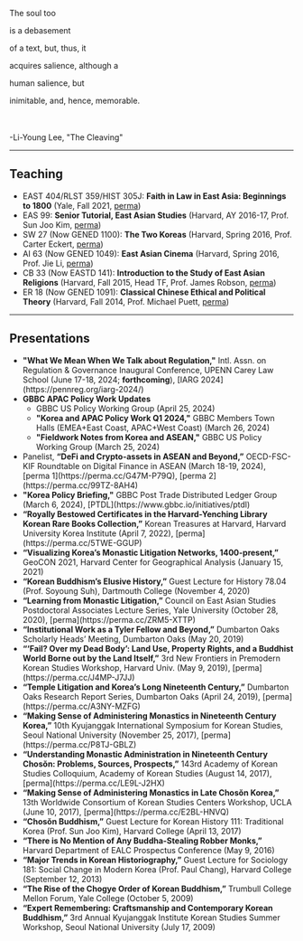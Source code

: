 The soul too

is a debasement

of a text, but, thus, it

acquires salience, although a

human salience, but

inimitable, and, hence, memorable.

<br><br>
-Li-Young Lee, "The Cleaving"

---

## Teaching

- EAST 404/RLST 359/HIST 305J: <b>Faith in Law in East Asia: Beginnings to 1800</b> (Yale, Fall 2021, [perma](https://perma.cc/RR72-9VP9))
- EAS 99: <b>Senior Tutorial, East Asian Studies</b> (Harvard, AY 2016-17, Prof. Sun Joo Kim, [perma](https://perma.cc/G685-UNNB))
- SW 27 (Now GENED 1100): <b>The Two Koreas</b> (Harvard, Spring 2016, Prof. Carter Eckert, [perma](https://perma.cc/DW8E-A92Y))
- AI 63 (Now GENED 1049): <b>East Asian Cinema</b> (Harvard, Spring 2016, Prof. Jie Li, [perma](https://perma.cc/JJ55-B2UL))
- CB 33 (Now EASTD 141): <b>Introduction to the Study of East Asian Religions</b> (Harvard, Fall 2015, Head TF, Prof. James Robson, [perma](https://perma.cc/H5H5-TTL5))
- ER 18 (Now GENED 1091): <b>Classical Chinese Ethical and Political Theory</b> (Harvard, Fall 2014, Prof. Michael Puett, [perma](https://perma.cc/HP4C-JL42))

---

## Presentations

<ul><!-- start of  main list-->
<li><b>"What We Mean When We Talk about Regulation,"</b> Intl. Assn. on Regulation & Governance Inaugural Conference, UPENN Carey Law School (June 17-18, 2024; <b>forthcoming</b>), [IARG 2024](https://pennreg.org/iarg-2024/)</li>
<li><b>GBBC APAC Policy Work Updates</b>
            <ul><!-- start of nested list 1-->
                <li>GBBC US Policy Working Group (April 25, 2024)</li>
                <li><b>"Korea and APAC Policy Work Q1 2024,"</b> GBBC Members Town Halls (EMEA+East Coast, APAC+West Coast) (March 26, 2024)</li>
                <li><b>"Fieldwork Notes from Korea and ASEAN,"</b> GBBC US Policy Working Group (March 25, 2024)</li>
            </ul><!--end of nested list 1--></li>
<li>Panelist, <b>“DeFi and Crypto-assets in ASEAN and Beyond,”</b> OECD-FSC-KIF Roundtable on Digital Finance in ASEAN (March 18-19, 2024), [perma 1](https://perma.cc/G47M-P79Q), [perma 2](https://perma.cc/99TZ-8AH4)</li>
<li><b>"Korea Policy Briefing,"</b> GBBC Post Trade Distributed Ledger Group (March 6, 2024), [PTDL](https://www.gbbc.io/initiatives/ptdl)</li>
<li><b>“Royally Bestowed Certificates in the Harvard-Yenching Library Korean Rare Books Collection,”</b> Korean Treasures at Harvard, Harvard University Korea Institute (April 7, 2022), [perma](https://perma.cc/5TWE-GGUP)</li>
<li><b>“Visualizing Korea’s Monastic Litigation Networks, 1400-present,”</b> GeoCON 2021, Harvard Center for Geographical Analysis (January 15, 2021)</li>
<li><b>“Korean Buddhism’s Elusive History,”</b> Guest Lecture for History 78.04 (Prof. Soyoung Suh), Dartmouth College (November 4, 2020)</li>
<li><b>“Learning from Monastic Litigation,”</b> Council on East Asian Studies Postdoctoral Associates Lecture Series, Yale University (October 28, 2020), [perma](https://perma.cc/ZRM5-XTTP)</li>
<li><b>“Institutional Work as a Tyler Fellow and Beyond,”</b> Dumbarton Oaks Scholarly Heads’ Meeting, Dumbarton Oaks (May 20, 2019)</li>
<li><b>“‘Fail? Over my Dead Body’: Land Use, Property Rights, and a Buddhist World Borne out by the Land Itself,”</b> 3rd New Frontiers in Premodern Korean Studies Workshop, Harvard Univ. (May 9, 2019), [perma](https://perma.cc/J4MP-J7JJ)</li>
<li><b>“Temple Litigation and Korea’s Long Nineteenth Century,”</b> Dumbarton Oaks Research Report Series, Dumbarton Oaks (April 24, 2019), [perma](https://perma.cc/A3NY-MZFG)</li>
<li><b>“Making Sense of Administering Monastics in Nineteenth Century Korea,”</b> 10th Kyujanggak International Symposium for Korean Studies, Seoul National University (November 25, 2017), [perma](https://perma.cc/P8TJ-GBLZ)</li>
<li><b>“Understanding Monastic Administration in Nineteenth Century Chosŏn: Problems, Sources, Prospects,”</b> 143rd Academy of Korean Studies Colloquium, Academy of Korean Studies (August 14, 2017), [perma](https://perma.cc/LE9L-J2HX)</li>
<li><b>“Making Sense of Administering Monastics in Late Chosŏn Korea,”</b> 13th Worldwide Consortium of Korean Studies Centers Workshop, UCLA (June 10, 2017), [perma](https://perma.cc/E2BL-HNVQ)</li>
<li><b>“Chosŏn Buddhism,”</b> Guest Lecture for Korean History 111: Traditional Korea (Prof. Sun Joo Kim), Harvard College (April 13, 2017)</li>
<li><b>“There is No Mention of Any Buddha-Stealing Robber Monks,”</b> Harvard Department of EALC Prospectus Conference (May 9, 2016)</li>
<li><b>“Major Trends in Korean Historiography,”</b> Guest Lecture for Sociology 181: Social Change in Modern Korea (Prof. Paul Chang), Harvard College (September 12, 2013)</li>
<li><b>“The Rise of the Chogye Order of Korean Buddhism,”</b> Trumbull College Mellon Forum, Yale College (October 5, 2009)</li>
<li><b>“Expert Remembering: Craftsmanship and Contemporary Korean Buddhism,”</b> 3rd Annual Kyujanggak Institute Korean Studies Summer Workshop, Seoul National University (July 17, 2009)</li>
</ul><!--end of main list -->

